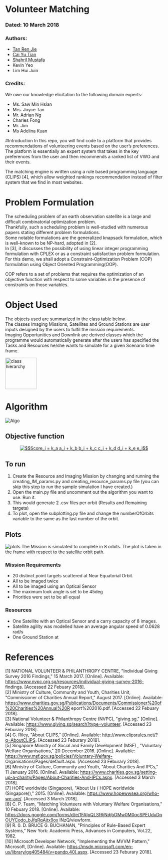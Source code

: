 # Volunteer Matching
### Dated: 10 March 2018
### Authors:
- [Tan Ren Jie](https://github.com/notha99y/)
- [Cai Yu Tian](https://github.com/Yutian-KE)
- [Shahril Mustafa](https://github.com/RefShah)
- Kevin Yeo
- Lim Hui Juin

### Credits:
We owe our knowledge elicitation to the following domain experts:
- Ms. Saw Min Hsian
- Mrs. Joyce Tan
- Mr. Adrian Ng
- Charles Fong
- Mr. Jim
- Ms Adelina Kuan

#Introduction
In this repo, you will find code to a platform that provides recommendations of volunteering events
based on the user’s preferences. <br>
The platform is essentially an expert system that takes in the key preferences from the user
and then recommends a ranked list of VWO and their events. <br>

The matching engine is written using a rule based programming language (CLIPS) [4], which allow weighted
rankings recommendation instead of filter system that we find in most websites.

# Problem Formulation
The scheduling problem of an earth observation satellite is a large and difficult combinatorial optimization problem. <br>
Thankfully, such a scheduling problem is well-studied with numerous papers stating different problem formulations. <br>
Some notable formulations are the generalized knapsack formulation, which is well-known to be NP-hard, adopted in [2]. <br>
In [3], it discusses the possibility of using linear integer programming formulation with CPLEX or as a constraint satisfaction problem formulation. <br>
For this demo, we shall adopt a Constraint-Optimization Problem (COP) formulation using Object Oriented Programming(OOP). <br>

COP refers to a set of problems that requires the optimization of an objective function with respect to some variables in the presence of constraints on those variables. <br>

# Object Used
The objects used are summarized in the class table below. <br>
The classes Imaging Missions, Satellites and Ground Stations are user inputs designed by the users to fulfil the mission requirements. <br>
Imaging Opportunities and Downlink are derived classes which the programme would automatically generate after the users has specified the Tasks and Resources he/she wants to simulate for a given Scenario time frame. <br>

<img src="classhiearchy.JPG" alt="class hierarchy" style="width: 100px;"/>

# Algorithm
<!-- <img src="algorithm.png" alt="algo" style="width: 100px;"/> -->
![Algo](algorithm.PNG)

## Objective function
<!-- $$Score_i = k_a a_i + k_b b_i + k_c c_i + k_d d_i + k_e e_i$$ -->

<p align="center">
<a href="https://www.codecogs.com/eqnedit.php?latex=$$Score_i&space;=&space;k_a&space;a_i&space;&plus;&space;k_b&space;b_i&space;&plus;&space;k_c&space;c_i&space;&plus;&space;k_d&space;d_i&space;&plus;&space;k_e&space;e_i$$" target="_blank"><img src="https://latex.codecogs.com/gif.latex?$$Score_i&space;=&space;k_a&space;a_i&space;&plus;&space;k_b&space;b_i&space;&plus;&space;k_c&space;c_i&space;&plus;&space;k_d&space;d_i&space;&plus;&space;k_e&space;e_i$$" title="$$Score_i = k_a a_i + k_b b_i + k_c c_i + k_d d_i + k_e e_i$$" /></a>
</p>


## To run
1. Create the Resource and Imaging Mission by changing and running the creating_IM_params.py and creating_resource_params.py file (you can skip this step to run the sample simulation I have created.)
2. Open the main.py file and uncomment out the algorithm you want to use. Run it.
3. This would generate 2 .csv files per orbit (Results and Remaining targets)
4. To plot, open the subplotting.py file and change the numberOfOrbits variable to the same as the last number of the orbit.

## Plots
![plots](plotting_results.png)
The Mission is simulated to complete in 8 orbits. The plot is taken in the frame with respect to the satellite orbit path.

### Mission Requirements
- 20 distinct point targets scattered at Near Equatorial Orbit.
- All to be imaged twice
- All to be imaged using an Optical Sensor
- The maximum look angle is set to be 45deg
- Priorities were set to be all equal

### Resources
- One Satellite with an Optical Sensor and a carry capacity of 8 images.
- Satellite agility was modelled have an average angular speed of 0.0628 rad/s
- One Ground Station at

# References
[1] NATIONAL VOLUNTEER & PHILANTHROPY CENTRE, "Individual Giving Survey 2016 Findings,"
15 March 2017. [Online]. Available: https://www.nvpc.org.sg/resources/individual-giving-survey-2016-
findings. [Accessed 22 Febuary 2018]. <br>
[2] Ministry of Culture, Community and Youth, Charities Unit, "Commissioner of Charities Annual Report,"
August 2017. [Online]. Available:
https://www.charities.gov.sg/Publications/Documents/Commissioner%20of%20Charities%20Annual%20R
eport%202016.pdf. [Accessed 22 Febuary 2018]. <br>
[3] National Volunteer & Philanthropy Centre (NVPC), "giving.sg," [Online]. Available:
https://www.giving.sg/search?type=volunteer. [Accessed 23 Feburary 2018]. <br>
[4] G. Riley, "About CLIPS," [Online]. Available: http://www.clipsrules.net/?q=AboutCLIPS. [Accessed 23
Feburary 2018]. <br>
[5] Singapore Ministry of Social and Family Development (MSF) , "Voluntary Welfare Organisations," 20
December 2016. [Online]. Available: https://www.msf.gov.sg/policies/Voluntary-Welfare-
Organisations/Pages/default.aspx. [Accessed 23 Feburary 2018]. <br>
[6] Ministry of Culture, Community and Youth, "About Charities And IPCs," 11 January 2016. [Online].
Available: https://www.charities.gov.sg/setting-up-a-charity/Pages/About-Charities-And-IPCs.aspx.
[Accessed 3 March 2018]. <br>
[7] HOPE worldwide (Singapore), "About Us ( HOPE worldwide (Singapore))," 2015. [Online]. Available:
https://www.hopewwsea.org/who-we-are/. [Accessed 3 March 2018]. <br>
[8] C. P. Team, "Matching Volunteers with Voluntary Welfare Organisations," 10 Febuary 2018. [Online].
Available:
https://docs.google.com/forms/d/e/1FAIpQLSf6jNdjbOMw0M0qcSPEUduDpOUYCodo_bJfqRqAjtx9ox
lNzQ/viewform. <br>
[9] R. 0. D. BRUCE G. BUCHANAN, "Principles of Rule-Based Expert Systems," New York: Academic Press,
Advances in Computers, Vol.22, 1982. <br>
[10] Microsoft Developer Network, "Implementing the MVVM Pattern," Microsoft, [Online]. Available:
https://msdn.microsoft.com/en-us/library/gg405484(v=pandp.40).aspx. [Accessed 23 Feburary 2018].
